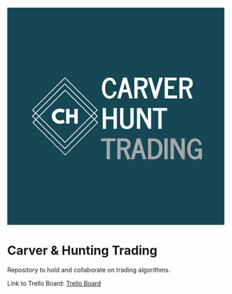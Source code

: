 ![logo](https://github.com/clcarver1130/carver_hunt_trading/blob/master/misc/carverhunt_logo.png)

# Carver & Hunting Trading
Repository to hold and collaborate on trading algorithms. 

Link to Trello Board:
[Trello Board](https://trello.com/b/EaSlItt1/algo-trading-library)
